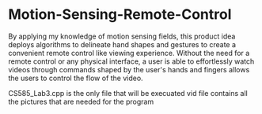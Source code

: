 # Motion-Sensing-Remote-Control
By applying my knowledge of motion sensing fields, this product idea deploys algorithms to delineate hand shapes and gestures to create a convenient remote control like viewing experience. Without the need for a remote control or any physical interface, a user is able to effortlessly watch videos through commands shaped by the user's hands and fingers allows the users to control the flow of the video.




CS585_Lab3.cpp is the only file that will be execuated
vid file contains all the pictures that are needed for the program
